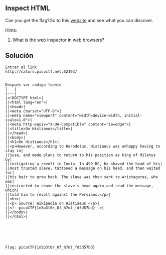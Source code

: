 ## Inspect HTML
Can you get the flag?Go to this [website](http://saturn.picoctf.net:52193/) and see what you can discover.


Hints:
1. What is the web inspector in web browsers?


## Solución
```
Entrar al link 
http://saturn.picoctf.net:52193/


Después ver código fuente
|   |
|---|
|<!DOCTYPE html>|
||<html lang="en">|
||<head>|
||<meta charset="UTF-8">|
||<meta name="viewport" content="width=device-width, initial-scale=1.0">|
||<meta http-equiv="X-UA-Compatible" content="ie=edge">|
||<title>On Histiaeus</title>|
||</head>|
||<body>|
||<h1>On Histiaeus</h1>|
||<p>However, according to Herodotus, Histiaeus was unhappy having to stay in|
||Susa, and made plans to return to his position as King of Miletus by|
||instigating a revolt in Ionia. In 499 BC, he shaved the head of his|
||most trusted slave, tattooed a message on his head, and then waited for|
||his hair to grow back. The slave was then sent to Aristagoras, who was|
||instructed to shave the slave's head again and read the message, which|
||told him to revolt against the Persians.</p>|
||<br>|
||<p> Source: Wikipedia on Histiaeus </p>|
||<!--picoCTF{1n5p3t0r_0f_h7ml_fd5d57bd}-->|
||</body>|
||</html>|






Flag: picoCTF{1n5p3t0r_0f_h7ml_fd5d57bd}
```